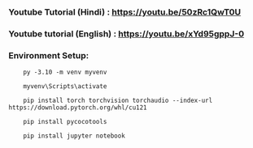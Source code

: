 ### Youtube Tutorial (Hindi) : https://youtu.be/50zRc1QwT0U

### Youtube tutorial (English) : https://youtu.be/xYd95gppJ-0

### Environment Setup:
        
        py -3.10 -m venv myvenv
        
        myvenv\Scripts\activate    
        
        pip install torch torchvision torchaudio --index-url https://download.pytorch.org/whl/cu121
        
        pip install pycocotools
        
        pip install jupyter notebook
